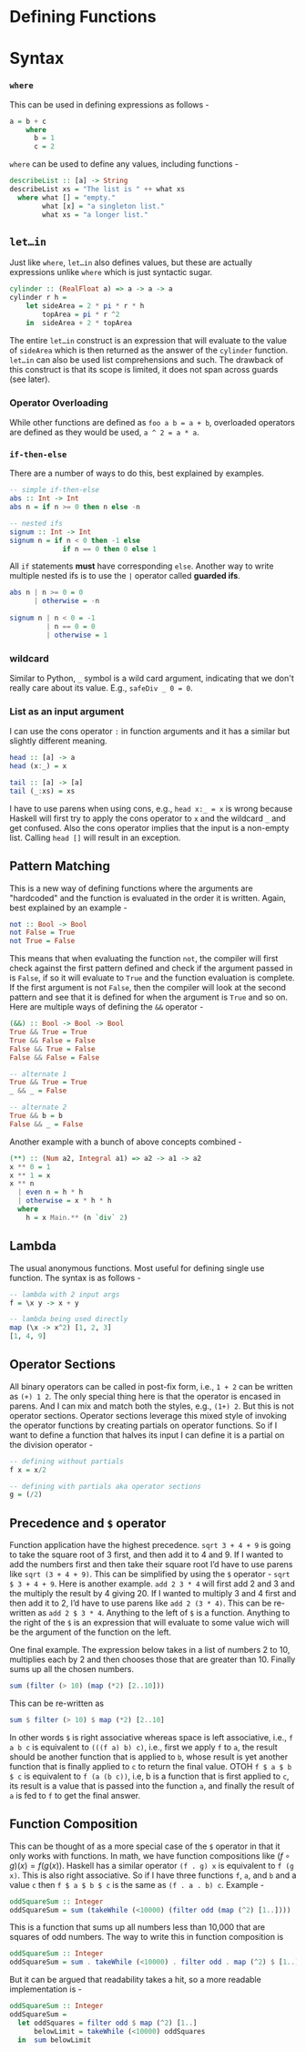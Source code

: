 # Defining Functions

# Syntax

### `where`

This can be used in defining expressions as follows -

```haskell
a = b + c
    where
      b = 1
      c = 2
```

`where` can be used to define any values, including functions -

```haskell
describeList :: [a] -> String  
describeList xs = "The list is " ++ what xs  
  where what [] = "empty."  
        what [x] = "a singleton list."  
        what xs = "a longer list."  
```

## `let…in`

Just like `where`, `let…in` also defines values, but these are actually expressions unlike `where` which is just syntactic sugar.

```haskell
cylinder :: (RealFloat a) => a -> a -> a  
cylinder r h = 
    let sideArea = 2 * pi * r * h  
        topArea = pi * r ^2  
    in  sideArea + 2 * topArea  
```

The entire `let…in` construct is an expression that will evaluate to the value of `sideArea` which is then returned as the answer of the `cylinder` function. `let…in` can also be used list comprehensions and such. The drawback of this construct is that its scope is limited, it does not span across guards (see later).

### Operator Overloading

While other functions are defined as `foo a b = a + b`, overloaded operators are defined as they would be used, `a ^ 2 = a * a`. 

### `if-then-else`

There are a number of ways to do this, best explained by examples.

```haskell
-- simple if-then-else
abs :: Int -> Int
abs n = if n >= 0 then n else -n

-- nested ifs
signum :: Int -> Int
signum n = if n < 0 then -1 else
             if n == 0 then 0 else 1
```

All `if` statements **must** have corresponding `else`. Another way to write multiple nested ifs is to use the `|` operator called **guarded ifs**.

```haskell
abs n | n >= 0 = 0
      | otherwise = -n
      
signum n | n < 0 = -1
         | n == 0 = 0
         | otherwise = 1
```

### wildcard

Similar to Python, `_` symbol is a wild card argument, indicating that we don't really care about its value. E.g., `safeDiv _ 0 = 0`. 

### List as an input argument

I can use the cons operator `:` in function arguments and it has a similar but slightly different meaning.

```haskell
head :: [a] -> a
head (x:_) = x

tail :: [a] -> [a]
tail (_:xs) = xs
```

I have to use parens when using cons, e.g., `head x:_ = x` is wrong because Haskell will first try to apply the cons operator to `x` and the wildcard `_` and get confused. Also the cons operator implies that the input is a non-empty list. Calling `head []` will result in an exception.

## Pattern Matching

This is a new way of defining functions where the arguments are "hardcoded" and the function is evaluated in the order it is written. Again, best explained by an example -

```haskell
not :: Bool -> Bool
not False = True
not True = False
```

This means that when evaluating the function `not`, the compiler will first check against the first pattern defined and check if the argument passed in is `False`, if so it will evaluate to `True` and the function evaluation is complete. If the first argument is not `False`, then the compiler will look at the second pattern and see that it is defined for when the argument is `True` and so on. Here are multiple ways of defining the `&&` operator -

```haskell
(&&) :: Bool -> Bool -> Bool
True && True = True
True && False = False
False && True = False
False && False = False

-- alternate 1
True && True = True
_ && _ = False

-- alternate 2
True && b = b
False && _ = False
```

Another example with a bunch of above concepts combined -

```haskell
(**) :: (Num a2, Integral a1) => a2 -> a1 -> a2
x ** 0 = 1
x ** 1 = x
x ** n
  | even n = h * h
  | otherwise = x * h * h
  where
    h = x Main.** (n `div` 2)
```

## Lambda

The usual anonymous functions. Most useful for defining single use function. The syntax is as follows -

```haskell
-- lambda with 2 input args
f = \x y -> x + y

-- lambda being used directly
map (\x -> x^2) [1, 2, 3]
[1, 4, 9]
```

## Operator Sections

All binary operators can be called in post-fix form, i.e., `1 + 2` can be written as `(+) 1 2`. The only special thing here is that the operator is encased in parens. And I can mix and match both the styles, e.g., `(1+) 2`. But this is not operator sections. Operator sections leverage this mixed style of invoking the operator functions by creating partials on operator functions. So if I want to define a function that halves its input I can define it is a partial on the division operator -

```haskell
-- defining without partials
f x = x/2

-- defining with partials aka operator sections
g = (/2)
```

## Precedence and `$` operator

Function application have the highest precedence. `sqrt 3 + 4 + 9` is going to take the square root of 3 first, and then add it to 4 and 9.  If I wanted to add the numbers first and then take their square root I’d have to use parens like `sqrt (3 + 4 + 9)`. This can be simplified by using the `$` operator - `sqrt $ 3 + 4 + 9`.  Here is another example. `add 2 3 * 4` will first add 2 and 3 and the multiply the result by 4 giving 20. If I wanted to multiply 3 and 4 first and then add it to 2, I’d have to use parens like `add 2 (3 * 4)`. This can be re-written as `add 2 $ 3 * 4`. Anything to the left of `$` is a function. Anything to the right of the `$` is an expression that will evaluate to some value wich will be the argument of the function on the left.

One final example. The expression below takes in a list of numbers 2 to 10, multiplies each by 2 and then chooses those that are greater than 10. Finally sums up all the chosen numbers. 

```haskell
sum (filter (> 10) (map (*2) [2..10]))
```

This can be re-written as 

```haskell
sum $ filter (> 10) $ map (*2) [2..10]
```

In other words `$` is right associative whereas space is left associative, i.e., `f a b c` is equivalent to `(((f a) b) c)`, i.e., first we apply `f` to `a`, the result should be another function that is applied to `b`, whose result is yet another function that is finally applied to `c` to return the final value. OTOH `f $ a $ b $ c` is equivalent to `f (a (b c))`, i.e, b is a function that is first applied to `c`, its result is a value that is passed into the function `a`, and finally the result of `a` is fed to `f` to get the final answer.

## Function Composition

This can be thought of as a more special case of the `$` operator in that it only works with functions. In math, we have function compositions like $(f \circ g)(x) = f(g(x))$. Haskell has a similar operator `(f . g) x` is equivalent to `f (g x)`. This is also right associative. So if I have three functions `f`, `a`, and `b` and a value `c` then `f $ a $ b $ c` is the same as `(f . a . b) c`.  Example -

```haskell
oddSquareSum :: Integer  
oddSquareSum = sum (takeWhile (<10000) (filter odd (map (^2) [1..])))
```

This is a function that sums up all numbers less than 10,000 that are squares of odd numbers. The way to write this in function composition is

```haskell
oddSquareSum :: Integer  
oddSquareSum = sum . takeWhile (<10000) . filter odd . map (^2) $ [1..]
```

But it can be argued that readability takes a hit, so a more readable implementation is -

```haskell
oddSquareSum :: Integer  
oddSquareSum =   
  let oddSquares = filter odd $ map (^2) [1..]  
      belowLimit = takeWhile (<10000) oddSquares  
  in  sum belowLimit  
```





